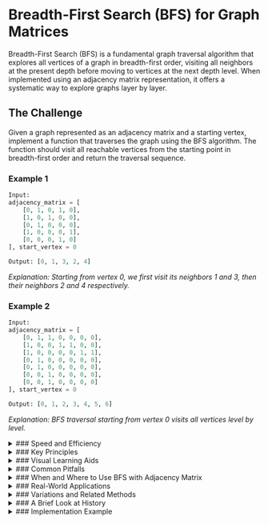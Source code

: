 # Breadth-First Search (BFS) for Graph Matrices

Breadth-First Search (BFS) is a fundamental graph traversal algorithm that explores all vertices of a graph in breadth-first order, visiting all neighbors at the present depth before moving to vertices at the next depth level. When implemented using an adjacency matrix representation, it offers a systematic way to explore graphs layer by layer.

## The Challenge

Given a graph represented as an adjacency matrix and a starting vertex, implement a function that traverses the graph using the BFS algorithm. The function should visit all reachable vertices from the starting point in breadth-first order and return the traversal sequence.

### Example 1

```python
Input: 
adjacency_matrix = [
    [0, 1, 0, 1, 0],
    [1, 0, 1, 0, 0],
    [0, 1, 0, 0, 0],
    [1, 0, 0, 0, 1],
    [0, 0, 0, 1, 0]
], start_vertex = 0

Output: [0, 1, 3, 2, 4]
```

_Explanation: Starting from vertex 0, we first visit its neighbors 1 and 3, then their neighbors 2 and 4 respectively._

### Example 2

```python
Input: 
adjacency_matrix = [
    [0, 1, 1, 0, 0, 0, 0],
    [1, 0, 0, 1, 1, 0, 0],
    [1, 0, 0, 0, 0, 1, 1],
    [0, 1, 0, 0, 0, 0, 0],
    [0, 1, 0, 0, 0, 0, 0],
    [0, 0, 1, 0, 0, 0, 0],
    [0, 0, 1, 0, 0, 0, 0]
], start_vertex = 0

Output: [0, 1, 2, 3, 4, 5, 6]
```

_Explanation: BFS traversal starting from vertex 0 visits all vertices level by level._

<details>
<summary>
### Speed and Efficiency
</summary>

BFS with an adjacency matrix has specific performance characteristics:

- **Time Complexity**:
  - **Overall:** $O(V^2)$ where V is the number of vertices[^1][^2].
  - This is because examining all potential neighbors of a vertex takes O(V) time in an adjacency matrix, and we do this for each vertex.
  
- **Space Complexity:** $O(V)$ for the queue and visited array needed to track the traversal progress[^2].

- **Comparison with Adjacency List:** BFS with an adjacency list has a better time complexity of $O(V+E)$ where E is the number of edges, making it more efficient for sparse graphs[^2][^6].
</details>
<details>
<summary>
### Key Principles
</summary>

BFS traversal using an adjacency matrix relies on several fundamental concepts:

- **Level-Order Traversal:** Vertices are visited level by level, starting from the source vertex[^1][^5].

- **Queue Data Structure:** A FIFO (First-In-First-Out) queue is essential for maintaining the correct traversal order[^2][^5].

- **Visited Marking:** A boolean array or set is used to track which vertices have been discovered to avoid cycles and redundant processing[^1][^2].

- **Adjacency Matrix Access:** For each vertex, all potential connections are checked by examining the corresponding row in the adjacency matrix[^3].

- **Complete Exploration:** The algorithm ensures that all vertices reachable from the starting point are visited exactly once[^6].
</details>
<details>
<summary>
### Visual Learning Aids
</summary>

For those who benefit from visual explanations, consider checking out these resources for interactive and animated guides:

- [Graph Traversal (Depth/Breadth First Search) - VisuAlgo](https://visualgo.net/en/dfsbfs) - Interactive visualization of BFS and DFS algorithms
- [BFS Breadth First Search | Graph Traversal | Data Structure](https://www.youtube.com/watch?v=iYz-pG1CPIM) - Detailed explanation with visual examples
- [Graph Tutorial 4: Breadth First Search (BFS)](https://www.youtube.com/watch?v=Z4plqYyalBQ) - Comprehensive tutorial on BFS implementation
- [Graph - 3: Breadth First Search (BFS) using Adjacency Matrix](https://www.youtube.com/watch?v=K9ptqh2pU9M) - Specific focus on adjacency matrix implementation

</details>
<details>
<summary>
### Common Pitfalls
</summary>

When implementing BFS with an adjacency matrix, be mindful of these common challenges:

- **Inefficiency for Sparse Graphs:** Adjacency matrix representation requires checking all possible edges (O(V) per vertex), even when most are absent.

- **Queue Management:** Improper queue handling can lead to incorrect traversal order or infinite loops.

- **Visited Tracking:** Failing to mark vertices as visited immediately upon discovery (not just when processing) can cause duplicate entries in the queue.

- **Disconnected Components:** Standard BFS only visits vertices reachable from the starting point, potentially missing disconnected components.

- **Starting Vertex Validation:** Ensure the starting vertex is within the valid range for the graph.
</details>
<details>
<summary>
### When and Where to Use BFS with Adjacency Matrix
</summary>

BFS with an adjacency matrix is suitable in scenarios such as:

- **Dense Graphs:** When most vertices are connected to most other vertices, making the O(V²) time complexity less problematic.

- **Small Graphs:** Where the overhead of more complex data structures isn't justified.

- **Level Discovery:** When you need to know the exact "level" or distance of each vertex from the starting point.

- **Shortest Path in Unweighted Graphs:** BFS naturally finds the shortest path in terms of the number of edges.

However, it may not be the best choice for:

- **Sparse Graphs:** Where adjacency lists would be more efficient.

- **Very Large Graphs:** Where the O(V²) memory requirement of the adjacency matrix becomes prohibitive.

- **Weighted Shortest Paths:** Where algorithms like Dijkstra's would be more appropriate.
</details>
<details>
<summary>
### Real-World Applications
</summary>

BFS with graph matrices finds application in various domains:

- **Network Analysis:** Finding all computers within a certain number of hops in a network.

- **Social Networks:** Identifying friends within a certain degree of connection.

- **Web Crawling:** Discovering and indexing web pages level by level from a starting page.

- **Puzzle Solving:** Finding the shortest solution to puzzles like the word ladder problem.

- **Image Processing:** Region filling and connected component labeling in images.

- **Routing Algorithms:** Finding shortest paths in communication networks.
</details>
<details>
<summary>
### Variations and Related Methods
</summary>

Several variations and related algorithms extend the basic BFS approach:

- **Bidirectional BFS:** Running two BFS searches simultaneously from both the start and goal vertices.

- **Multi-source BFS:** Starting the BFS from multiple vertices simultaneously.

- **BFS with Path Reconstruction:** Tracking predecessor vertices to reconstruct the exact path.

- **BFS with Level Information:** Explicitly tracking the level of each vertex for distance calculations.

- **DFS (Depth-First Search):** The complementary approach that explores as far as possible along each branch before backtracking.

- **Dijkstra's Algorithm:** An extension of BFS for weighted graphs.
</details>
<details>
<summary>
### A Brief Look at History
</summary>

BFS was first explored in the context of maze solving algorithms in the late 1950s. Its formal analysis as a graph algorithm was developed in the 1960s as computer scientists began systematically studying graph traversal methods. The algorithm gained prominence for its ability to find shortest paths in unweighted graphs and became a fundamental building block for numerous more complex algorithms. Today, BFS remains one of the core algorithms taught in computer science education and continues to be widely used in practice for its simplicity and effectiveness in level-order exploration.
</details>
<details>
<summary>
### Implementation Example
</summary>

Here's a Python implementation of BFS using an adjacency matrix:

```python
from collections import deque

def bfs_matrix(graph, start):
    num_vertices = len(graph)
    visited = [False] * num_vertices
    traversal = []
    queue = deque([start])
    visited[start] = True
    
    while queue:
        vertex = queue.popleft()
        traversal.append(vertex)
        
        # Check all potential neighbors in the adjacency matrix
        for i in range(num_vertices):
            if graph[vertex][i] == 1 and not visited[i]:
                visited[i] = True
                queue.append(i)
                
    return traversal

# Example usage
adjacency_matrix = [
    [0, 1, 0, 1, 0],
    [1, 0, 1, 0, 0],
    [0, 1, 0, 0, 0],
    [1, 0, 0, 0, 1],
    [0, 0, 0, 1, 0]
]

print(bfs_matrix(adjacency_matrix, 0))  # Output: [0, 1, 3, 2, 4]
```

This implementation demonstrates the core BFS algorithm using a queue to maintain the correct traversal order and a visited array to prevent cycles.
</details>